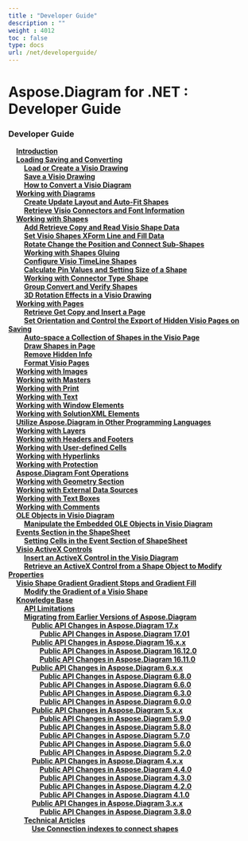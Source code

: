 ```yaml
---
title : "Developer Guide" 
description : "" 
weight : 4012 
toc : false
type: docs
url: /net/developerguide/
---
```


# Aspose.Diagram for .NET : Developer Guide


### Developer Guide

&nbsp;&nbsp;&nbsp;&nbsp;[**Introduction**](https://docs2.aspose.com/diagram/net/developerguide/introduction)    
&nbsp;&nbsp;&nbsp;&nbsp;[**Loading Saving and Converting**](https://docs2.aspose.com/diagram/net/developerguide/ld-sv-cvt/)    
&nbsp;&nbsp;&nbsp;&nbsp;&nbsp;&nbsp;&nbsp;&nbsp;[**Load or Create a Visio Drawing**](https://docs2.aspose.com/diagram/net/developerguide/ld-sv-cvt/load+or+create+a+visio+drawing)    
&nbsp;&nbsp;&nbsp;&nbsp;&nbsp;&nbsp;&nbsp;&nbsp;[**Save a Visio Drawing**](https://docs2.aspose.com/diagram/net/developerguide/ld-sv-cvt/save+a+visio+drawing)    
&nbsp;&nbsp;&nbsp;&nbsp;&nbsp;&nbsp;&nbsp;&nbsp;[**How to Convert a Visio Diagram**](https://docs2.aspose.com/diagram/net/developerguide/ld-sv-cvt/how+to+convert+a+visio+diagram)    
&nbsp;&nbsp;&nbsp;&nbsp;[**Working with Diagrams**](https://docs2.aspose.com/diagram/net/developerguide/workingwithdiagrams/)    
&nbsp;&nbsp;&nbsp;&nbsp;&nbsp;&nbsp;&nbsp;&nbsp;[**Create Update Layout and Auto-Fit Shapes**](https://docs2.aspose.com/diagram/net/developerguide/workingwithdiagrams/create+update+layout+and+auto-fit+shapes)    
&nbsp;&nbsp;&nbsp;&nbsp;&nbsp;&nbsp;&nbsp;&nbsp;[**Retrieve Visio Connectors and Font Information**](https://docs2.aspose.com/diagram/net/developerguide/workingwithdiagrams/retrieve+visio+connectors+and+font+information)    
&nbsp;&nbsp;&nbsp;&nbsp;[**Working with Shapes**](https://docs2.aspose.com/diagram/net/developerguide/workingwithshapes/)    
&nbsp;&nbsp;&nbsp;&nbsp;&nbsp;&nbsp;&nbsp;&nbsp;[**Add Retrieve Copy and Read Visio Shape Data**](https://docs2.aspose.com/diagram/net/developerguide/workingwithshapes/add+retrieve+copy+and+read+visio+shape+data)    
&nbsp;&nbsp;&nbsp;&nbsp;&nbsp;&nbsp;&nbsp;&nbsp;[**Set Visio Shapes XForm Line and Fill Data**](https://docs2.aspose.com/diagram/net/developerguide/workingwithshapes/set+visio+shapes+xform+line+and+fill+data)    
&nbsp;&nbsp;&nbsp;&nbsp;&nbsp;&nbsp;&nbsp;&nbsp;[**Rotate Change the Position and Connect Sub-Shapes**](https://docs2.aspose.com/diagram/net/developerguide/workingwithshapes/rotate+change+the+position+and+connect+sub-shapes)    
&nbsp;&nbsp;&nbsp;&nbsp;&nbsp;&nbsp;&nbsp;&nbsp;[**Working with Shapes Gluing**](https://docs2.aspose.com/diagram/net/developerguide/workingwithshapes/working+with+shapes+gluing)    
&nbsp;&nbsp;&nbsp;&nbsp;&nbsp;&nbsp;&nbsp;&nbsp;[**Configure Visio TimeLine Shapes**](https://docs2.aspose.com/diagram/net/developerguide/workingwithshapes/configure+visio+timeline+shapes)    
&nbsp;&nbsp;&nbsp;&nbsp;&nbsp;&nbsp;&nbsp;&nbsp;[**Calculate Pin Values and Setting Size of a Shape**](https://docs2.aspose.com/diagram/net/developerguide/workingwithshapes/calculate+pin+values+and+setting+size+of+a+shape)    
&nbsp;&nbsp;&nbsp;&nbsp;&nbsp;&nbsp;&nbsp;&nbsp;[**Working with Connector Type Shape**](https://docs2.aspose.com/diagram/net/developerguide/workingwithshapes/working+with+connector+type+shape)    
&nbsp;&nbsp;&nbsp;&nbsp;&nbsp;&nbsp;&nbsp;&nbsp;[**Group Convert and Verify Shapes**](https://docs2.aspose.com/diagram/net/developerguide/workingwithshapes/group+convert+and+verify+shapes)    
&nbsp;&nbsp;&nbsp;&nbsp;&nbsp;&nbsp;&nbsp;&nbsp;[**3D Rotation Effects in a Visio Drawing**](https://docs2.aspose.com/diagram/net/developerguide/workingwithshapes/3d+rotation+effects+in+a+visio+drawing)    
&nbsp;&nbsp;&nbsp;&nbsp;[**Working with Pages**](https://docs2.aspose.com/diagram/net/developerguide/workingwithpages/)    
&nbsp;&nbsp;&nbsp;&nbsp;&nbsp;&nbsp;&nbsp;&nbsp;[**Retrieve Get Copy and Insert a Page**](https://docs2.aspose.com/diagram/net/developerguide/workingwithpages/retrieve+get+copy+and+insert+a+page)    
&nbsp;&nbsp;&nbsp;&nbsp;&nbsp;&nbsp;&nbsp;&nbsp;[**Set Orientation and Control the Export of Hidden Visio Pages on Saving**](https://docs2.aspose.com/diagram/net/developerguide/workingwithpages/set+orientation+and+control+the+export+of+hidden+visio+pages+on+saving)    
&nbsp;&nbsp;&nbsp;&nbsp;&nbsp;&nbsp;&nbsp;&nbsp;[**Auto-space a Collection of Shapes in the Visio Page**](https://docs2.aspose.com/diagram/net/developerguide/workingwithpages/auto-space+a+collection+of+shapes+in+the+visio+page)    
&nbsp;&nbsp;&nbsp;&nbsp;&nbsp;&nbsp;&nbsp;&nbsp;[**Draw Shapes in Page**](https://docs2.aspose.com/diagram/net/developerguide/workingwithpages/draw+shapes+in+page)    
&nbsp;&nbsp;&nbsp;&nbsp;&nbsp;&nbsp;&nbsp;&nbsp;[**Remove Hidden Info**](https://docs2.aspose.com/diagram/net/developerguide/workingwithpages/remove+hidden+info)    
&nbsp;&nbsp;&nbsp;&nbsp;&nbsp;&nbsp;&nbsp;&nbsp;[**Format Visio Pages**](https://docs2.aspose.com/diagram/net/developerguide/workingwithpages/format+visio+pages)    
&nbsp;&nbsp;&nbsp;&nbsp;[**Working with Images**](https://docs2.aspose.com/diagram/net/developerguide/working+with+images)    
&nbsp;&nbsp;&nbsp;&nbsp;[**Working with Masters**](https://docs2.aspose.com/diagram/net/developerguide/working+with+masters)    
&nbsp;&nbsp;&nbsp;&nbsp;[**Working with Print**](https://docs2.aspose.com/diagram/net/developerguide/working+with+print)    
&nbsp;&nbsp;&nbsp;&nbsp;[**Working with Text**](https://docs2.aspose.com/diagram/net/developerguide/working+with+text)    
&nbsp;&nbsp;&nbsp;&nbsp;[**Working with Window Elements**](https://docs2.aspose.com/diagram/net/developerguide/working+with+window+elements)    
&nbsp;&nbsp;&nbsp;&nbsp;[**Working with SolutionXML Elements**](https://docs2.aspose.com/diagram/net/developerguide/working+with+solutionxml+elements)    
&nbsp;&nbsp;&nbsp;&nbsp;[**Utilize Aspose.Diagram in Other Programming Languages**](https://docs2.aspose.com/diagram/net/developerguide/utilize+aspose.diagram+in+other+programming+languages)    
&nbsp;&nbsp;&nbsp;&nbsp;[**Working with Layers**](https://docs2.aspose.com/diagram/net/developerguide/working+with+layers)    
&nbsp;&nbsp;&nbsp;&nbsp;[**Working with Headers and Footers**](https://docs2.aspose.com/diagram/net/developerguide/working+with+headers+and+footers)    
&nbsp;&nbsp;&nbsp;&nbsp;[**Working with User-defined Cells**](https://docs2.aspose.com/diagram/net/developerguide/working+with+user-defined+cells)    
&nbsp;&nbsp;&nbsp;&nbsp;[**Working with Hyperlinks**](https://docs2.aspose.com/diagram/net/developerguide/working+with+hyperlinks)    
&nbsp;&nbsp;&nbsp;&nbsp;[**Working with Protection**](https://docs2.aspose.com/diagram/net/developerguide/working+with+protection)    
&nbsp;&nbsp;&nbsp;&nbsp;[**Aspose.Diagram Font Operations**](https://docs2.aspose.com/diagram/net/developerguide/aspose.diagram+font+operations)    
&nbsp;&nbsp;&nbsp;&nbsp;[**Working with Geometry Section**](https://docs2.aspose.com/diagram/net/developerguide/working+with+geometry+section)    
&nbsp;&nbsp;&nbsp;&nbsp;[**Working with External Data Sources**](https://docs2.aspose.com/diagram/net/developerguide/working+with+external+data+sources)    
&nbsp;&nbsp;&nbsp;&nbsp;[**Working with Text Boxes**](https://docs2.aspose.com/diagram/net/developerguide/working+with+text+boxes)    
&nbsp;&nbsp;&nbsp;&nbsp;[**Working with Comments**](https://docs2.aspose.com/diagram/net/developerguide/working+with+comments)    
&nbsp;&nbsp;&nbsp;&nbsp;[**OLE Objects in Visio Diagram**](https://docs2.aspose.com/diagram/net/developerguide/oleobjectsinvisiodiagram/)    
&nbsp;&nbsp;&nbsp;&nbsp;&nbsp;&nbsp;&nbsp;&nbsp;[**Manipulate the Embedded OLE Objects in Visio Diagram**](https://docs2.aspose.com/diagram/net/developerguide/oleobjectsinvisiodiagram/manipulate+the+embedded+ole+objects+in+visio+diagram)    
&nbsp;&nbsp;&nbsp;&nbsp;[**Events Section in the ShapeSheet**](https://docs2.aspose.com/diagram/net/developerguide/eventsinshapesheet/)    
&nbsp;&nbsp;&nbsp;&nbsp;&nbsp;&nbsp;&nbsp;&nbsp;[**Setting Cells in the Event Section of ShapeSheet**](https://docs2.aspose.com/diagram/net/developerguide/eventsinshapesheet/setting+cells+in+the+event+section+of+shapesheet)    
&nbsp;&nbsp;&nbsp;&nbsp;[**Visio ActiveX Controls**](https://docs2.aspose.com/diagram/net/developerguide/visioactivexcontrols/)    
&nbsp;&nbsp;&nbsp;&nbsp;&nbsp;&nbsp;&nbsp;&nbsp;[**Insert an ActiveX Control in the Visio Diagram**](https://docs2.aspose.com/diagram/net/developerguide/visioactivexcontrols/insert+an+activex+control+in+the+visio+diagram)    
&nbsp;&nbsp;&nbsp;&nbsp;&nbsp;&nbsp;&nbsp;&nbsp;[**Retrieve an ActiveX Control from a Shape Object to Modify Properties**](https://docs2.aspose.com/diagram/net/developerguide/visioactivexcontrols/retrieve+an+activex+control+from+a+shape+object+to+modify+properties)    
&nbsp;&nbsp;&nbsp;&nbsp;[**Visio Shape Gradient Gradient Stops and Gradient Fill**](https://docs2.aspose.com/diagram/net/developerguide/visioshapegradient/)    
&nbsp;&nbsp;&nbsp;&nbsp;&nbsp;&nbsp;&nbsp;&nbsp;[**Modify the Gradient of a Visio Shape**](https://docs2.aspose.com/diagram/net/developerguide/visioshapegradient/modify+the+gradient+of+a+visio+shape)    
&nbsp;&nbsp;&nbsp;&nbsp;[**Knowledge Base**](https://docs2.aspose.com/diagram/net/developerguide/knowledgebase/)    
&nbsp;&nbsp;&nbsp;&nbsp;&nbsp;&nbsp;&nbsp;&nbsp;[**API Limitations**](https://docs2.aspose.com/diagram/net/developerguide/knowledgebase/api+limitations)    
&nbsp;&nbsp;&nbsp;&nbsp;&nbsp;&nbsp;&nbsp;&nbsp;[**Migrating from Earlier Versions of Aspose.Diagram**](https://docs2.aspose.com/diagram/net/developerguide/knowledgebase/migratingfromearliervs/)    
&nbsp;&nbsp;&nbsp;&nbsp;&nbsp;&nbsp;&nbsp;&nbsp;&nbsp;&nbsp;&nbsp;&nbsp;[**Public API Changes in Aspose.Diagram 17.x**](https://docs2.aspose.com/diagram/net/developerguide/knowledgebase/migratingfromearliervs/changesin17x/)    
&nbsp;&nbsp;&nbsp;&nbsp;&nbsp;&nbsp;&nbsp;&nbsp;&nbsp;&nbsp;&nbsp;&nbsp;&nbsp;&nbsp;&nbsp;&nbsp;[**Public API Changes in Aspose.Diagram 17.01**](https://docs2.aspose.com/diagram/net/developerguide/knowledgebase/migratingfromearliervs/changesin17x/public+api+changes+in+aspose.diagram+17.01)    
&nbsp;&nbsp;&nbsp;&nbsp;&nbsp;&nbsp;&nbsp;&nbsp;&nbsp;&nbsp;&nbsp;&nbsp;[**Public API Changes in Aspose.Diagram 16.x.x**](https://docs2.aspose.com/diagram/net/developerguide/knowledgebase/migratingfromearliervs/changesin16xx/)    
&nbsp;&nbsp;&nbsp;&nbsp;&nbsp;&nbsp;&nbsp;&nbsp;&nbsp;&nbsp;&nbsp;&nbsp;&nbsp;&nbsp;&nbsp;&nbsp;[**Public API Changes in Aspose.Diagram 16.12.0**](https://docs2.aspose.com/diagram/net/developerguide/knowledgebase/migratingfromearliervs/changesin16xx/public+api+changes+in+aspose.diagram+16.12.0)    
&nbsp;&nbsp;&nbsp;&nbsp;&nbsp;&nbsp;&nbsp;&nbsp;&nbsp;&nbsp;&nbsp;&nbsp;&nbsp;&nbsp;&nbsp;&nbsp;[**Public API Changes in Aspose.Diagram 16.11.0**](https://docs2.aspose.com/diagram/net/developerguide/knowledgebase/migratingfromearliervs/changesin16xx/public+api+changes+in+aspose.diagram+16.11.0)    
&nbsp;&nbsp;&nbsp;&nbsp;&nbsp;&nbsp;&nbsp;&nbsp;&nbsp;&nbsp;&nbsp;&nbsp;[**Public API Changes in Aspose.Diagram 6.x.x**](https://docs2.aspose.com/diagram/net/developerguide/knowledgebase/migratingfromearliervs/changesin6xx/)    
&nbsp;&nbsp;&nbsp;&nbsp;&nbsp;&nbsp;&nbsp;&nbsp;&nbsp;&nbsp;&nbsp;&nbsp;&nbsp;&nbsp;&nbsp;&nbsp;[**Public API Changes in Aspose.Diagram 6.8.0**](https://docs2.aspose.com/diagram/net/developerguide/knowledgebase/migratingfromearliervs/changesin6xx/public+api+changes+in+aspose.diagram+6.8.0)    
&nbsp;&nbsp;&nbsp;&nbsp;&nbsp;&nbsp;&nbsp;&nbsp;&nbsp;&nbsp;&nbsp;&nbsp;&nbsp;&nbsp;&nbsp;&nbsp;[**Public API Changes in Aspose.Diagram 6.6.0**](https://docs2.aspose.com/diagram/net/developerguide/knowledgebase/migratingfromearliervs/changesin6xx/public+api+changes+in+aspose.diagram+6.6.0)    
&nbsp;&nbsp;&nbsp;&nbsp;&nbsp;&nbsp;&nbsp;&nbsp;&nbsp;&nbsp;&nbsp;&nbsp;&nbsp;&nbsp;&nbsp;&nbsp;[**Public API Changes in Aspose.Diagram 6.3.0**](https://docs2.aspose.com/diagram/net/developerguide/knowledgebase/migratingfromearliervs/changesin6xx/public+api+changes+in+aspose.diagram+6.3.0)    
&nbsp;&nbsp;&nbsp;&nbsp;&nbsp;&nbsp;&nbsp;&nbsp;&nbsp;&nbsp;&nbsp;&nbsp;&nbsp;&nbsp;&nbsp;&nbsp;[**Public API Changes in Aspose.Diagram 6.0.0**](https://docs2.aspose.com/diagram/net/developerguide/knowledgebase/migratingfromearliervs/changesin6xx/public+api+changes+in+aspose.diagram+6.0.0)    
&nbsp;&nbsp;&nbsp;&nbsp;&nbsp;&nbsp;&nbsp;&nbsp;&nbsp;&nbsp;&nbsp;&nbsp;[**Public API Changes in Aspose.Diagram 5.x.x**](https://docs2.aspose.com/diagram/net/developerguide/knowledgebase/migratingfromearliervs/changesin5xx/)    
&nbsp;&nbsp;&nbsp;&nbsp;&nbsp;&nbsp;&nbsp;&nbsp;&nbsp;&nbsp;&nbsp;&nbsp;&nbsp;&nbsp;&nbsp;&nbsp;[**Public API Changes in Aspose.Diagram 5.9.0**](https://docs2.aspose.com/diagram/net/developerguide/knowledgebase/migratingfromearliervs/changesin5xx/public+api+changes+in+aspose.diagram+5.9.0)    
&nbsp;&nbsp;&nbsp;&nbsp;&nbsp;&nbsp;&nbsp;&nbsp;&nbsp;&nbsp;&nbsp;&nbsp;&nbsp;&nbsp;&nbsp;&nbsp;[**Public API Changes in Aspose.Diagram 5.8.0**](https://docs2.aspose.com/diagram/net/developerguide/knowledgebase/migratingfromearliervs/changesin5xx/public+api+changes+in+aspose.diagram+5.8.0)    
&nbsp;&nbsp;&nbsp;&nbsp;&nbsp;&nbsp;&nbsp;&nbsp;&nbsp;&nbsp;&nbsp;&nbsp;&nbsp;&nbsp;&nbsp;&nbsp;[**Public API Changes in Aspose.Diagram 5.7.0**](https://docs2.aspose.com/diagram/net/developerguide/knowledgebase/migratingfromearliervs/changesin5xx/public+api+changes+in+aspose.diagram+5.7.0)    
&nbsp;&nbsp;&nbsp;&nbsp;&nbsp;&nbsp;&nbsp;&nbsp;&nbsp;&nbsp;&nbsp;&nbsp;&nbsp;&nbsp;&nbsp;&nbsp;[**Public API Changes in Aspose.Diagram 5.6.0**](https://docs2.aspose.com/diagram/net/developerguide/knowledgebase/migratingfromearliervs/changesin5xx/public+api+changes+in+aspose.diagram+5.6.0)    
&nbsp;&nbsp;&nbsp;&nbsp;&nbsp;&nbsp;&nbsp;&nbsp;&nbsp;&nbsp;&nbsp;&nbsp;&nbsp;&nbsp;&nbsp;&nbsp;[**Public API Changes in Aspose.Diagram 5.2.0**](https://docs2.aspose.com/diagram/net/developerguide/knowledgebase/migratingfromearliervs/changesin5xx/public+api+changes+in+aspose.diagram+5.2.0)    
&nbsp;&nbsp;&nbsp;&nbsp;&nbsp;&nbsp;&nbsp;&nbsp;&nbsp;&nbsp;&nbsp;&nbsp;[**Public API Changes in Aspose.Diagram 4.x.x**](https://docs2.aspose.com/diagram/net/developerguide/knowledgebase/migratingfromearliervs/changesin4xx/)    
&nbsp;&nbsp;&nbsp;&nbsp;&nbsp;&nbsp;&nbsp;&nbsp;&nbsp;&nbsp;&nbsp;&nbsp;&nbsp;&nbsp;&nbsp;&nbsp;[**Public API Changes in Aspose.Diagram 4.4.0**](https://docs2.aspose.com/diagram/net/developerguide/knowledgebase/migratingfromearliervs/changesin4xx/public+api+changes+in+aspose.diagram+4.4.0)    
&nbsp;&nbsp;&nbsp;&nbsp;&nbsp;&nbsp;&nbsp;&nbsp;&nbsp;&nbsp;&nbsp;&nbsp;&nbsp;&nbsp;&nbsp;&nbsp;[**Public API Changes in Aspose.Diagram 4.3.0**](https://docs2.aspose.com/diagram/net/developerguide/knowledgebase/migratingfromearliervs/changesin4xx/public+api+changes+in+aspose.diagram+4.3.0)    
&nbsp;&nbsp;&nbsp;&nbsp;&nbsp;&nbsp;&nbsp;&nbsp;&nbsp;&nbsp;&nbsp;&nbsp;&nbsp;&nbsp;&nbsp;&nbsp;[**Public API Changes in Aspose.Diagram 4.2.0**](https://docs2.aspose.com/diagram/net/developerguide/knowledgebase/migratingfromearliervs/changesin4xx/public+api+changes+in+aspose.diagram+4.2.0)    
&nbsp;&nbsp;&nbsp;&nbsp;&nbsp;&nbsp;&nbsp;&nbsp;&nbsp;&nbsp;&nbsp;&nbsp;&nbsp;&nbsp;&nbsp;&nbsp;[**Public API Changes in Aspose.Diagram 4.1.0**](https://docs2.aspose.com/diagram/net/developerguide/knowledgebase/migratingfromearliervs/changesin4xx/public+api+changes+in+aspose.diagram+4.1.0)    
&nbsp;&nbsp;&nbsp;&nbsp;&nbsp;&nbsp;&nbsp;&nbsp;&nbsp;&nbsp;&nbsp;&nbsp;[**Public API Changes in Aspose.Diagram 3.x.x**](https://docs2.aspose.com/diagram/net/developerguide/knowledgebase/migratingfromearliervs/changesin3xx/)    
&nbsp;&nbsp;&nbsp;&nbsp;&nbsp;&nbsp;&nbsp;&nbsp;&nbsp;&nbsp;&nbsp;&nbsp;&nbsp;&nbsp;&nbsp;&nbsp;[**Public API Changes in Aspose.Diagram 3.8.0**](https://docs2.aspose.com/diagram/net/developerguide/knowledgebase/migratingfromearliervs/changesin3xx/public+api+changes+in+aspose.diagram+3.8.0)    
&nbsp;&nbsp;&nbsp;&nbsp;&nbsp;&nbsp;&nbsp;&nbsp;[**Technical Articles**](https://docs2.aspose.com/diagram/net/developerguide/knowledgebase/technicalarticles/)    
&nbsp;&nbsp;&nbsp;&nbsp;&nbsp;&nbsp;&nbsp;&nbsp;&nbsp;&nbsp;&nbsp;&nbsp;[**Use Connection indexes to connect shapes**](https://docs2.aspose.com/diagram/net/developerguide/knowledgebase/technicalarticles/use+connection+indexes+to+connect+shapes)    


           

